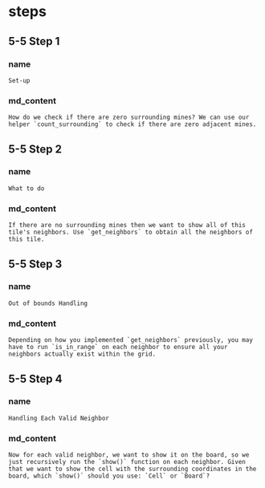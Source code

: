 # steps

## 5-5 Step 1

### name
```
Set-up
```

### md_content
```
How do we check if there are zero surrounding mines? We can use our helper `count_surrounding` to check if there are zero adjacent mines.
```

## 5-5 Step 2
### name
```
What to do
```
### md_content
```
If there are no surrounding mines then we want to show all of this tile's neighbors. Use `get_neighbors` to obtain all the neighbors of this tile. 
```

## 5-5 Step 3
### name
```
Out of bounds Handling
```

### md_content
```
Depending on how you implemented `get_neighbors` previously, you may have to run `is_in_range` on each neighbor to ensure all your neighbors actually exist within the grid. 
```
## 5-5 Step 4
### name
```
Handling Each Valid Neighbor
```
### md_content
```
Now for each valid neighbor, we want to show it on the board, so we just recursively run the `show()` function on each neighbor. Given that we want to show the cell with the surrounding coordinates in the board, which `show()` should you use: `Cell` or `Board`?
```


